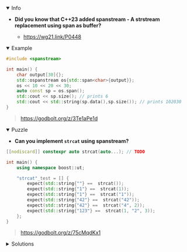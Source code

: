 <details open><summary>Info</summary><p>

* **Did you know that C++23 added spanstream - A strstream replacement using span<charT> as buffer?**

  * https://wg21.link/P0448

</p></details><details open><summary>Example</summary><p>

```cpp
#include <spanstream>

int main() {
    char output[30]{};
    std::ospanstream os{std::span<char>{output}};
    os << 10 << 20 << 30;
    auto const sp = os.span();
    std::cout << sp.size(); // prints 6
    std::cout << std::string(sp.data(),sp.size()); // prints 102030
}
```

> https://godbolt.org/z/3Te1aPe1d


</p></details><details open><summary>Puzzle</summary><p>

* **Can you implement `strcat` using spanstream?**

```cpp
[[nodiscard]] constexpr auto strcat(auto...); // TODO

int main() {
    using namespace boost::ut;

    "strcat"_test = [] {
        expect(std::string{""} ==  strcat());
        expect(std::string{"1"} ==  strcat(1));
        expect(std::string{"1"} ==  strcat("1"));
        expect(std::string{"42"} ==  strcat("42"));
        expect(std::string{"42"} ==  strcat("4", 2));
        expect(std::string{"123"} ==  strcat(1, "2", 3));
    };
}
```

> https://godbolt.org/z/75cMqdKx1

</p></details>

</p></details><details><summary>Solutions</summary><p>

```cpp
[[nodiscard]] constexpr auto strcat(auto&&... args) {
    char buf[256]{};
    std::ospanstream oss{std::span{buf}};
    ((oss << args), ...);
    const auto span = oss.span();
    return std::string{span.data(), span.size()};
}
```

> https://godbolt.org/z/z5bn7vq3x

</p></details>
